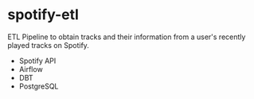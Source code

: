 # spotify-etl
ETL Pipeline to obtain tracks and their information from a user's recently played tracks on Spotify.

- Spotify API
- Airflow
- DBT
- PostgreSQL
